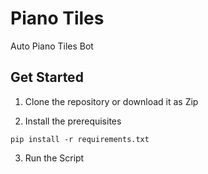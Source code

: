 # Piano Tiles
Auto Piano Tiles Bot

## Get Started
1. Clone the repository or download it as Zip

2. Install the prerequisites
```
pip install -r requirements.txt
```

3. Run the Script

